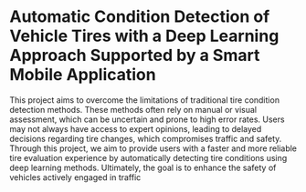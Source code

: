 # Automatic Condition Detection of Vehicle Tires with a Deep Learning Approach Supported by a Smart Mobile Application
This project aims to overcome the limitations of traditional tire condition detection methods. These methods often rely on manual or visual assessment, which can be uncertain and prone to high error rates. Users may not always have access to expert opinions, leading to delayed decisions regarding tire changes, which compromises traffic and safety. Through this project, we aim to provide users with a faster and more reliable tire evaluation experience by automatically detecting tire conditions using deep learning methods. Ultimately, the goal is to enhance the safety of vehicles actively engaged in traffic

